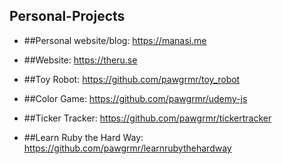 Personal-Projects
-----------------
*	##Personal website/blog: https://manasi.me

*	##Website: https://theru.se

* ##Toy Robot: https://github.com/pawgrmr/toy_robot 

*	##Color Game: https://github.com/pawgrmr/udemy-js

*	##Ticker Tracker: https://github.com/pawgrmr/tickertracker

*	##Learn Ruby the Hard Way: https://github.com/pawgrmr/learnrubythehardway





